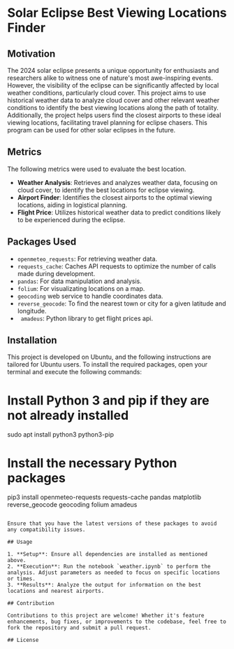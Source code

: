 
# Solar Eclipse Best Viewing Locations Finder

## Motivation

The 2024 solar eclipse presents a unique opportunity for enthusiasts and researchers alike to witness one of nature's most awe-inspiring events. However, the visibility of the eclipse can be significantly affected by local weather conditions, particularly cloud cover. This project aims to use historical weather data to analyze cloud cover and other relevant weather conditions to identify the best viewing locations along the path of totality. Additionally, the project helps users find the closest airports to these ideal viewing locations, facilitating travel planning for eclipse chasers. This program can be used for other solar eclipses in the future.

## Metrics
The following metrics were used to evaluate the best location.

- **Weather Analysis**: Retrieves and analyzes weather data, focusing on cloud cover, to identify the best locations for eclipse viewing.
- **Airport Finder**: Identifies the closest airports to the optimal viewing locations, aiding in logistical planning.
- **Flight Price**: Utilizes historical weather data to predict conditions likely to be experienced during the eclipse.

## Packages Used

- `openmeteo_requests`: For retrieving weather data.
- `requests_cache`: Caches API requests to optimize the number of calls made during development.
- `pandas`: For data manipulation and analysis.
- `folium`: For visualizating locations on a map.
- `geocoding` web service to handle coordinates data.
- `reverse_geocode`: To find the nearest town or city for a given latitude and longitude.
- ` amadeus`: Python library to get flight prices api. 

## Installation

This project is developed on Ubuntu, and the following instructions are tailored for Ubuntu users. To install the required packages, open your terminal and execute the following commands:

# Install Python 3 and pip if they are not already installed
sudo apt install python3 python3-pip

# Install the necessary Python packages
pip3 install openmeteo-requests requests-cache pandas matplotlib reverse_geocode geocoding folium amadeus
```

Ensure that you have the latest versions of these packages to avoid any compatibility issues.

## Usage

1. **Setup**: Ensure all dependencies are installed as mentioned above.
2. **Execution**: Run the notebook `weather.ipynb` to perform the analysis. Adjust parameters as needed to focus on specific locations or times.
3. **Results**: Analyze the output for information on the best locations and nearest airports.

## Contribution

Contributions to this project are welcome! Whether it's feature enhancements, bug fixes, or improvements to the codebase, feel free to fork the repository and submit a pull request.

## License

